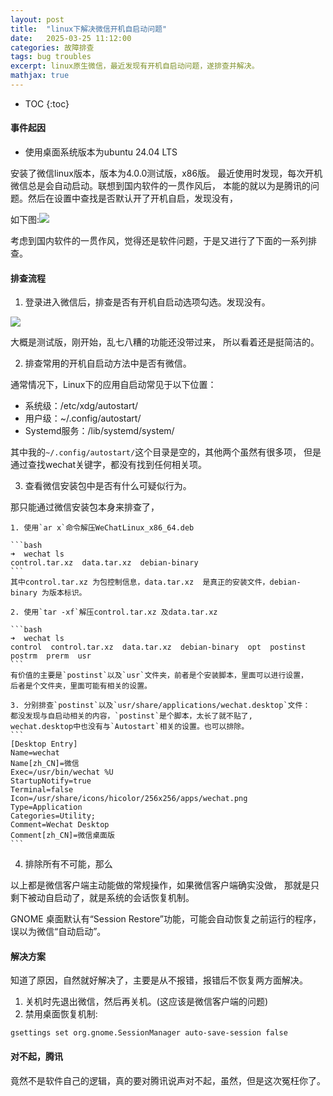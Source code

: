 ```yaml
---
layout: post
title:  "linux下解决微信开机自启动问题" 
date:   2025-03-25 11:12:00
categories: 故障排查
tags: bug troubles 
excerpt: linux原生微信，最近发现有开机自启动问题，遂排查并解决。
mathjax: true
---
```

* TOC
{:toc}

#### 事件起因

- 使用桌面系统版本为ubuntu 24.04 LTS

安装了微信linux版本，版本为4.0.0测试版，x86版。
最近使用时发现，每次开机微信总是会自动启动。联想到国内软件的一贯作风后，
本能的就以为是腾讯的问题。然后在设置中查找是否默认开了开机自启，发现没有，

如下图:![]({{site.url}}assets/wechat/wechat1.png)

考虑到国内软件的一贯作风，觉得还是软件问题，于是又进行了下面的一系列排查。

#### 排查流程

1. 登录进入微信后，排查是否有开机自启动选项勾选。发现没有。

![]({{site.url}}assets/wechat/wechat2.png)

大概是测试版，刚开始，乱七八糟的功能还没带过来，
所以看着还是挺简洁的。

2. 排查常用的开机自启动方法中是否有微信。

通常情况下，Linux下的应用自启动常见于以下位置：

- 系统级：/etc/xdg/autostart/
- 用户级：~/.config/autostart/
- Systemd服务：/lib/systemd/system/

其中我的`~/.config/autostart/`这个目录是空的，其他两个虽然有很多项，
但是通过查找wechat关键字，都没有找到任何相关项。

3. 查看微信安装包中是否有什么可疑似行为。

那只能通过微信安装包本身来排查了，

    1. 使用`ar x`命令解压WeChatLinux_x86_64.deb

    ```bash
    ➜  wechat ls
    control.tar.xz  data.tar.xz  debian-binary 
    ```
    其中control.tar.xz 为包控制信息，data.tar.xz  是真正的安装文件，debian-binary 为版本标识。

    2. 使用`tar -xf`解压control.tar.xz 及data.tar.xz

    ```bash
    ➜  wechat ls
    control  control.tar.xz  data.tar.xz  debian-binary  opt  postinst  postrm  prerm  usr 
    ```
    有价值的主要是`postinst`以及`usr`文件夹，前者是个安装脚本，里面可以进行设置，
    后者是个文件夹，里面可能有相关的设置。

    3. 分别排查`postinst`以及`usr/share/applications/wechat.desktop`文件：
    都没发现与自启动相关的内容，`postinst`是个脚本，太长了就不贴了,
    wechat.desktop中也没有与`Autostart`相关的设置。也可以排除。
    ```
    [Desktop Entry]
    Name=wechat
    Name[zh_CN]=微信
    Exec=/usr/bin/wechat %U
    StartupNotify=true
    Terminal=false
    Icon=/usr/share/icons/hicolor/256x256/apps/wechat.png
    Type=Application
    Categories=Utility;
    Comment=Wechat Desktop
    Comment[zh_CN]=微信桌面版
    ```
4. 排除所有不可能，那么

以上都是微信客户端主动能做的常规操作，如果微信客户端确实没做，
那就是只剩下被动自启动了，就是系统的会话恢复机制。

GNOME 桌面默认有“Session Restore”功能，可能会自动恢复之前运行的程序，误以为微信“自动启动”。


#### 解决方案

知道了原因，自然就好解决了，主要是从不报错，报错后不恢复两方面解决。

1. 关机时先退出微信，然后再关机。(这应该是微信客户端的问题)
2. 禁用桌面恢复机制:

```
gsettings set org.gnome.SessionManager auto-save-session false
```

#### 对不起，腾讯

竟然不是软件自己的逻辑，真的要对腾讯说声对不起，虽然，但是这次冤枉你了。

